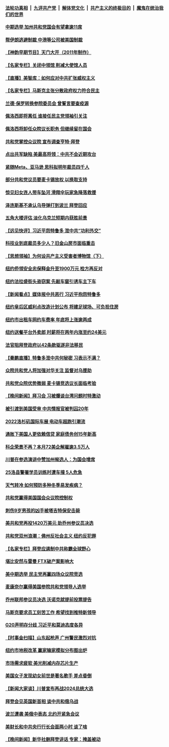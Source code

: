 ####  [法轮功真相](../../../../basic/blob/master/README.md?t=11180902) &nbsp;|&nbsp; [九评共产党](../../../../9ping.md/blob/master/README.md?t=11180902) &nbsp;|&nbsp; [解体党文化](../../../../jtdwh.md/blob/master/README.md?t=11180902)  &nbsp;|&nbsp; [共产主义的终极目的](../../../../gczydzjmd.md/blob/master/README.md?t=11180902) &nbsp;|&nbsp; [魔鬼在统治我们的世界](../../../../mgztzwmdsj.md/blob/master/README.md?t=11180902) 

#### [中期选举 加州共和党国会有望拿逾11席](../pages/nsc412/n13868103.md?t=11180902) 

#### [帮伊朗逃避制裁 中港等公司被美国制裁](../pages/nsc412/n13868095.md?t=11180902) 

#### [【神韵早期节目】天门大开（2011年制作）](../pages/nsc412/n13867997.md?t=11180902) 

#### [【名家专栏】关闭中领馆 削减大使馆人员](../pages/nsc412/n13867851.md?t=11180902) 

#### [【直播】美智库：如何应对中共扩张威权主义](../pages/nsc412/n13868073.md?t=11180902) 

#### [【名家专栏】马斯克主张分散政府权力符合民主](../pages/nsc412/n13867872.md?t=11180902) 

#### [兰德‧保罗转换参院委员会 曾誓言要查疫源](../pages/nsc412/n13868016.md?t=11180902) 

#### [佩洛西即将离任 谁接任民主党领袖引关注](../pages/nsc412/n13868030.md?t=11180902) 

#### [佩洛西将卸任众院议长职务 但继续留在国会](../pages/nsc412/n13868010.md?t=11180902) 

#### [共和党掌控众议院 宣布调查亨特‧拜登](../pages/nsc412/n13868019.md?t=11180902) 

#### [点出共军缺陷 美最高将领：中共不会近期攻台](../pages/nsc412/n13868015.md?t=11180902) 

#### [紧随Meta、亚马逊 思科拟明年裁员四千人](../pages/nsc412/n13867325.md?t=11180902) 

#### [部分共和党议员要麦卡锡放权 以换取支持](../pages/nsc412/n13867956.md?t=11180902) 

#### [惊见妇女连人带车坠河 滑翔伞玩家急降落救援](../pages/nsc412/n13867605.md?t=11180902) 

#### [泽连斯基不承认乌导弹打到波兰 拜登回应](../pages/nsc412/n13867820.md?t=11180902) 


#### [五角大楼评估 淡化乌克兰短期内获胜前景](../pages/nsc412/n13867821.md?t=11180902) 


#### [【远见快评】习近平怨特鲁多 泄中共“功利外交”](../pages/nsc412/n13867363.md?t=11180902) 

#### [科技业到底裁员多少人？旧金山房市面临重击](../pages/nsc412/n13867648.md?t=11180902) 

#### [【思想领袖】为何设共产主义受害者博物馆（下）](../pages/nsc412/n13864818.md?t=11180902) 

#### [纽约侨领安全忠保释金升至1900万元 检方再反对](../pages/nsc412/n13867514.md?t=11180902) 

#### [纽约法拉盛街头盗窃案 先敲车窗引诱车主下车](../pages/nsc412/n13867542.md?t=11180902) 

#### [【新闻看点】媒体报中共恶行 习近平抱怨特鲁多](../pages/nsc412/n13867320.md?t=11180902) 

#### [纽约皇后区威利点改造计划公布 将建足球场、可负担住房](../pages/nsc412/n13867569.md?t=11180902) 

#### [纽约市出租车网约车费率 年底将上涨逾两成](../pages/nsc412/n13867567.md?t=11180902) 

#### [纽约送餐平台外卖郎 时薪将在两年内涨至约24美元](../pages/nsc412/n13867544.md?t=11180902) 

#### [法官阻拜登政府以42条款驱逐非法移民](../pages/nsc412/n13867405.md?t=11180902) 

#### [【秦鹏直播】特鲁多泄中共何秘密 习表示不满？](../pages/nsc412/n13867353.md?t=11180902) 

#### [众院共和党人将加强对华关注 监督对乌援助](../pages/nsc412/n13867450.md?t=11180902) 

#### [共和党众院优势微弱 麦卡锡竞选议长面临考验](../pages/nsc412/n13867378.md?t=11180902) 

#### [【晚间新闻】拜习会 习被爆谈台湾问题时特激动](../pages/nsc412/n13867705.md?t=11180902) 

#### [被引渡到美国受审 中共情报官被判囚20年](../pages/nsc412/n13867313.md?t=11180902) 

#### [2022洛杉矶国际车展 电动车超跑引潮流](../pages/nsc412/n13867428.md?t=11180902) 

#### [通胀下美国人更依赖信贷 家庭债务创15年新高](../pages/nsc412/n13867321.md?t=11180902) 

#### [科企荣景不再？本月72美企解雇逾3.5万人](../pages/nsc412/n13867333.md?t=11180902) 

#### [川普在参选演讲中赞加州候选人：为国会增席](../pages/nsc412/n13867394.md?t=11180902) 

#### [25洛县警署学员训练时遭车撞 5人危急](../pages/nsc412/n13867383.md?t=11180902) 

#### [天气转冷 如何预防多种冬季易发疾病？](../pages/nsc412/n13867341.md?t=11180902) 

#### [共和党赢得美国国会众议院控制权](../pages/nsc412/n13867335.md?t=11180902) 

#### [刺伤9岁男孩的凶手被塔吉特保安击毙](../pages/nsc412/n13867284.md?t=11180902) 

#### [美共和党再投1420万美元 助乔州参议员决选](../pages/nsc412/n13867268.md?t=11180902) 

#### [共和党双州浪潮：佛州反社会主义 纽约反犯罪](../pages/nsc412/n13867187.md?t=11180902) 

#### [【名家专栏】拜登应遏制中共称霸全球野心](../pages/nsc412/n13867096.md?t=11180902) 

#### [堪比安然与雷曼 FTX破产案影响大](../pages/nsc412/n13867285.md?t=11180902) 

#### [美中期选举 民主党再赢四场众议院竞选](../pages/nsc412/n13867176.md?t=11180902) 

#### [麦康奈尔赢得美国参院共和党领导人选举](../pages/nsc412/n13867248.md?t=11180902) 

#### [乔州联邦参议员决选 沃诺克就提前投票提告](../pages/nsc412/n13867167.md?t=11180902) 

#### [马斯克要求员工刻苦工作 希望找到推特新领导](../pages/nsc412/n13867223.md?t=11180902) 

#### [G20声明存分歧 习近平和莫迪态度各异](../pages/nsc412/n13866486.md?t=11180902) 

#### [【时事金扫描】山东起枪声 广州警民激烈对抗](../pages/nsc412/n13867088.md?t=11180902) 

#### [纽约市地税改革 赢家输家模拟分布图出炉](../pages/nsc412/n13866812.md?t=11180902) 

#### [市场需求疲软 美光削减内存芯片生产](../pages/nsc412/n13867219.md?t=11180902) 

#### [美国女子发现幼女前世是著名歌手 差点昏倒](../pages/nsc412/n13866940.md?t=11180902) 

#### [【新闻大家谈】川普宣布再战2024总统大选](../pages/nsc412/n13867145.md?t=11180902) 

#### [拜登会见英国新首相 谈中共和俄乌战](../pages/nsc412/n13867097.md?t=11180902) 

#### [波兰遭袭 美俄中表态 北约开紧急会议](../pages/nsc412/n13866986.md?t=11180902) 

#### [美财长和中共央行行长会面两小时 谈了啥](../pages/nsc412/n13866773.md?t=11180902) 

#### [【晚间新闻】新华社删拜登讲话 专家：掩盖被动](../pages/nsc412/n13866951.md?t=11180902) 



